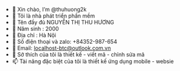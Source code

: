 - 👋 Xin chào, I’m @thuhuong2k
- 👀 Tôi là nhà phát triển phần mềm 
- 🌱 Tên đầy đủ NGUYỄN THỊ THU HƯƠNG
- 🌱 Năm sinh : 2000
- 🌱 Địa chỉ : Hà Nội 
- 🌱 Số điện thoại và zalo: +84352-987-654
- 🌱 Email: localhost-btc@outlook.com.vn
- 💞️ Sở thích của tôi là thiết kế - viết mã - chỉnh sửa mã 
- 📫 Tài năng đặc biệt của tôi là thiết kế ứng dụng mobile - websie

<!---
thuhuong2k/thuhuong2k is a ✨ special ✨ repository because its `README.md` (this file) appears on your GitHub profile.
You can click the Preview link to take a look at your changes.
--->
